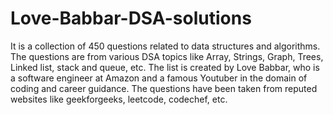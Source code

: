 # Love-Babbar-DSA-solutions
It is a collection of 450 questions related to data structures and algorithms. The questions are from various DSA topics like Array, Strings, Graph, Trees, Linked list, stack and queue, etc.  The list is created by Love Babbar, who is a software engineer at Amazon and a famous Youtuber in the domain of coding and career guidance. The questions have been taken from reputed websites like geekforgeeks, leetcode, codechef, etc.

